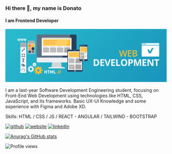### Hi there 👋, my name is Donato
#### I am Frontend Developer
![I am Frontend Developer](./WebDev.jpg)

I am a last-year Software Development Engineering student, focusing on Front-End Web Development using technologies like HTML, CSS, JavaScript, and its frameworks. Basic UX-UI Knowledge and some experience with Figma and Adobe XD.

Skills: HTML / CSS / JS / REACT - ANGULAR / TAILWIND - BOOTSTRAP

[<img src='https://github.githubassets.com/images/modules/logos_page/GitHub-Mark.png' alt='github' height='40'>](https://github.com/DonytXz) [<img src='https://img.icons8.com/cotton/452/website.png' alt='website' height='40'>](https://donytxz.github.io/Bit/)  [<img src='https://content.linkedin.com/content/dam/me/business/en-us/amp/brand-site/v2/bg/LI-Bug.svg.original.svg' alt='linkedin' height='40'>](https://www.linkedin.com/in/donatoalvarezdev/) 

[![Anurag's GitHub stats](https://github-readme-stats.vercel.app/api?username=Donytxz)](https://github.com/anuraghazra/github-readme-stats)

![Profile views](https://gpvc.arturio.dev/DonytXz)  

